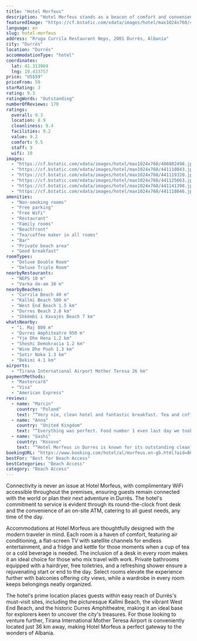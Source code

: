 ```yaml
---
title: "Hotel Morfeus"
description: "Hotel Morfeus stands as a beacon of comfort and convenience, just a stone's throw away from the serene Currila Beach in Durrës."
featuredImage: "https://cf.bstatic.com/xdata/images/hotel/max1024x768/400802498.jpg?k=c36a3013f7b8fdc09ced5231a556bdef65188f33910a5734439cc2cdb5f8db4b&o=&hp=1"
language: en
slug: hotel-morfeus
address: "Rruga Currila Restaurant Neps, 2001 Durrës, Albania"
city: "Durrës"
location: "Durrës"
accommodationType: "hotel"
coordinates:
  lat: 41.313969
  lng: 19.433757
price: "US$59"
priceFrom: 59
starRating: 3
rating: 9.3
ratingWords: "Outstanding"
numberOfReviews: 170
ratings:
  overall: 9.3
  location: 8.9
  cleanliness: 9.4
  facilities: 9.2
  value: 9.2
  comfort: 9.5
  staff: 9
  wifi: 10
images:
  - "https://cf.bstatic.com/xdata/images/hotel/max1024x768/400802498.jpg?k=c36a3013f7b8fdc09ced5231a556bdef65188f33910a5734439cc2cdb5f8db4b&o=&hp=1"
  - "https://cf.bstatic.com/xdata/images/hotel/max1024x768/441118043.jpg?k=ee65726c8e1533d433b2c50e72417c57bcbb3ec70d541adc84d2d2d1d563d8a9&o=&hp=1"
  - "https://cf.bstatic.com/xdata/images/hotel/max1024x768/441119320.jpg?k=d72f44b9cc4ff24db93f100bd5b3dfbb415ac2a372a8262402a41506df08fcee&o=&hp=1"
  - "https://cf.bstatic.com/xdata/images/hotel/max1024x768/441125663.jpg?k=277010ecd7af5aed2309fa21cd2e4c28b3cbab45236c26139131ba4ca054e911&o=&hp=1"
  - "https://cf.bstatic.com/xdata/images/hotel/max1024x768/441141398.jpg?k=5da7b1958a7bf7be8447f6a1d2ae503a326aab93bfff4d9c6e2b3ae9b28241ca&o=&hp=1"
  - "https://cf.bstatic.com/xdata/images/hotel/max1024x768/441118046.jpg?k=cb462dedd15abe48098fd730a3936b6878c93c8f99f0e19179f888c4d0a50289&o=&hp=1"
amenities:
  - "Non-smoking rooms"
  - "Free parking"
  - "Free WiFi"
  - "Restaurant"
  - "Family rooms"
  - "Beachfront"
  - "Tea/coffee maker in all rooms"
  - "Bar"
  - "Private beach area"
  - "Good breakfast"
roomTypes:
  - "Deluxe Double Room"
  - "Deluxe Triple Room"
nearbyRestaurants:
  - "NEPS 10 m"
  - "Varka de-am 30 m"
nearbyBeaches:
  - "Currila Beach 40 m"
  - "Kallmi Beach 500 m"
  - "West End Beach 1.5 km"
  - "Durres Beach 2.8 km"
  - "Shkëmbi i Kavajës Beach 7 km"
whatsNearby:
  - "1. Maj 800 m"
  - "Durres Amphiteatre 950 m"
  - "Yje Dhe Hena 1.2 km"
  - "Sheshi Demokracia 1.2 km"
  - "Wine Dhe Pooh 1.3 km"
  - "Sotir Noka 1.3 km"
  - "Bekimi 4.1 km"
airports:
  - "Tirana International Airport Mother Teresa 26 km"
paymentMethods:
  - "Mastercard"
  - "Visa"
  - "American Express"
reviews:
  - name: "Marcin"
    country: "Poland"
    text: "“Very nie, clean hotel and fantastic breakfast. Tea and coffee in the room. Very nie host.”"
  - name: "Anna"
    country: "United Kingdom"
    text: "“Everything was perfect. Food number 1 even last day we took a takeaway because the food was that amazing Close to the ⛱️. Food amazing. Stuff lovely and friendly”"
  - name: "Gashi"
    country: "Kosovo"
    text: "“Hotel Morfeus in Durres is known for its outstanding cleanliness. The staff was incredibly friendly and approachable, not your usual formal hotel crew. They go out of their way to make sure you're taken care of. Plus, the location is a...”"
bookingURL: "https://www.booking.com/hotel/al/morfeus.en-gb.html?aid=8035640"
bestFor: "Best for Beach Access"
bestCategories: "Beach Access"
category: "Beach Access"
---
```


Connectivity is never an issue at Hotel Morfeus, with complimentary WiFi accessible throughout the premises, ensuring guests remain connected with the world or plan their next adventure in Durrës. The hotel's commitment to service is evident through its round-the-clock front desk and the convenience of an on-site ATM, catering to all guest needs, any time of the day.

Accommodations at Hotel Morfeus are thoughtfully designed with the modern traveler in mind. Each room is a haven of comfort, featuring air conditioning, a flat-screen TV with satellite channels for endless entertainment, and a fridge and kettle for those moments when a cup of tea or a cold beverage is needed. The inclusion of a desk in every room makes it an ideal choice for those who mix travel with work. Private bathrooms equipped with a hairdryer, free toiletries, and a refreshing shower ensure a rejuvenating start or end to the day. Select rooms elevate the experience further with balconies offering city views, while a wardrobe in every room keeps belongings neatly organized.

The hotel's prime location places guests within easy reach of Durrës's must-visit sites, including the picturesque Kallmi Beach, the vibrant West End Beach, and the historic Durres Amphitheatre, making it an ideal base for explorers keen to uncover the city's treasures. For those looking to venture further, Tirana International Mother Teresa Airport is conveniently located just 36 km away, making Hotel Morfeus a perfect gateway to the wonders of Albania.